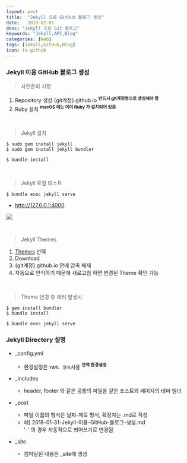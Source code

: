 ```yaml
---
layout: post
title:  "Jekyll 으로 GitHub 블로그 생성"
date:   2018-02-01
desc: "Jekyll 으로 Git 블로그"
keywords: "Jekyll,API,Blog"
categories: [Web]
tags: [Jekyll,GitHub,Blog]
icon: fa-github
---
```



### Jekyll 이용 GitHub 블로그 생성

> 사전준비 사항
1. Repository 생성 {git계정}.github.io  **<sup>반드시 git계정명으로 생성해야 함</sup>**
2. Ruby 설치  **<sup>macOS 에는 이미 Ruby 가 설치되어 있음</sup>**

<br>

> Jekyll 설치
```
$ sudo gem install jekyll
$ sudo gem install jekyll bundler

$ bundle install
```

<br>

> Jekyll 로컬 테스트
```
$ bundle exec jekyll serve
```
- http://127.0.0.1:4000

![](https://lsy09.github.io/static/assets/img/landing/blogImg.png)

<br>

> Jekyll Themes 
1. [Themes](http://jekyllthemes.org/) 선택
2. Download
3. {git계정}.github.io 안에 압축 해제 
4. 자동으로 인식하기 때문에 새로고침 하면 변경된 Theme 확인 가능

<br>

> Theme 변경 후 에러 발생시 
```
$ gem install bundler
$ bundle install

$ bundle exec jekyll serve
```

### Jekyll Directory 설명
- _config.yml   
    - 환경설정은 `YAML 형식`사용 **<sup>전역 환경설정</sup>**

- _includes
    - header, footer 와 같은 공통의 파일을 같은 포스트와 페이지의 테마 빌더 

- _post
    - 파일 이름의 형식은 날짜-제목 형식, 확장자는 .md로 작성
    - 예) 2018-01-31-Jekyll-이용-GitHub-블로그-생성.md <br>
      '-' 의 경우 자동적으로 띄어쓰기로 변경됨
      
- _site
    - 컴파일된 내용은 _site에 생성